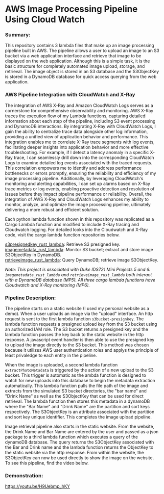 # AWS Image Processing Pipeline Using Cloud Watch

### Summary:
This repository contains 3 lambda files that make up an image processing pipeline built in AWS. The pipeline allows a user to upload an image to an S3 bucket via a web application interface and retrieve that image to be displayed on the web application. Although this is a simple task, it is the basic structure for completely automated image upload, storage, and retrieval. The image object is stored in an S3 database and the S3ObjectKey is stored in a DynamoDB database for quick access querying from the web application.


### AWS Pipeline Integration with CloudWatch and X-Ray
The integration of AWS X-Ray and Amazon CloudWatch Logs serves as a cornerstone for comprehensive observability and monitoring. AWS X-Ray traces the execution flow of my Lambda functions, capturing detailed information about each step of the pipeline, including S3 event processing and DynamoDB interactions. By integrating X-Ray with CloudWatch Logs, I gain the ability to centralize trace data alongside other log information, providing a unified view of application behavior and performance. This integration enables me to correlate X-Ray trace segments with log events, facilitating deeper insights into application behavior and more effective troubleshooting. For example, if I detect a latency anomaly in a specific X-Ray trace, I can seamlessly drill down into the corresponding CloudWatch Logs to examine detailed log events associated with the traced requests. This correlation empowers me to identify and address performance bottlenecks or errors promptly, ensuring the reliability and efficiency of my image processing pipeline. Additionally, by leveraging CloudWatch's monitoring and alerting capabilities, I can set up alarms based on X-Ray trace metrics or log events, enabling proactive detection and resolution of issues before they impact pipeline performance or reliability. Overall, the integration of AWS X-Ray and CloudWatch Logs enhances my ability to monitor, analyze, and optimize the image processing pipeline, ultimately delivering a more robust and efficient solution.

Each python lambda function shown in this repository was replicated as a Cargo Lambda function and modified to include X-Ray tracing and Cloudwatch logging. For detailed looks into the Cloudwatch and X-Ray code, visit the cargo lambda function repositories below.

[s3presignedkey_rust_lambda](https://github.com/matthold86/s3presignedkey_rust_lambda): Retrieve S3 presigned key. <br>
[imagemetadata_rust_lambda](https://github.com/matthold86/imagemetadata_rust_lambda): Monitor S3 bucket; extract and store image S3ObjectKey in DynamoDB. <br>
[retrieveimage_rust_lambda](https://github.com/matthold86/retrieveimage_rust_lambda): Query DynamoDB; retrieve image S3ObjectKey. <br>

*Note: This project is associated with Duke IDS721 Mini Projects 5 and 6. `imagemetadata_rust_lambda` and `retrieveimage_rust_lambda` both interact with a DynamoDB database (MP5). All three cargo lambda functions have Cloudwatch and X-Ray monitoring (MP6).*

### Pipeline Description:
The pipeline starts on a static website (I used my personal website as a demo). When a user uploads an image via the "upload" interface. An http request is sent to the first lambda function `s3bucket-presignkey`. The lambda function requests a presigned upload key from the S3 bucket using an authorized IAM role. The S3 bucket returns a presigned key and the lambda function passes the key back to the static website in the http response. A javascript event handler is then able to use the presigned key to upload the image directly to the S3 bucket. This method was chosen because it utilizes AWS user authentication roles and applys the principle of least privaledge to each entity in the pipeline. 

When the image is uploaded, a second lambda function `extractPhotoMetadata` is triggered by the action of a new upload to the S3 bucket. This trigger is automatic as the ambda function is designed to watch for new uploads into this database to begin the metadata extraction automatically. This lambda function pulls the file path of the image and extracts from the simulated S3 bucket directories, the "bar name" and "Drink Name" as well as the S3ObjectKey that can be used for direct retrieval. The lambda function then stores this metadata in a dynamoDB where the "Bar Name" and "Drink Name" are the partition and sort keys respectively. The S3ObjectKey is an attribute associated with the partition and sort key unique identifier. This completes the image upload pipeline.

Image retrieval pipeline also starts in the static website. From the website, the Drink Name and Bar Name are entered by the user and passed as a json package to a third lambda function which executes a query of the dynamoDB database. The query returns the S3ObjectKey associated with the Bar and Drink name and the lambda function returns the ObjectKey to the static website via the http response. From within the website, the S3ObjectKey can now be used directly to show the image on the website. To see this pipeline, find the video below.

### Demonstration:

https://youtu.be/H9Uebmp_hKY
